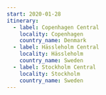 ```yaml
---
start: 2020-01-28
itinerary:
  - label: Copenhagen Central
    locality: Copenhagen
    country_name: Denmark
  - label: Hässleholm Central
    locality: Hässleholm
    country_name: Sweden
  - label: Stockholm Central
    locality: Stockholm
    country_name: Sweden
---
```

